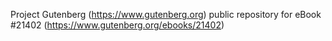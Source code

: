 Project Gutenberg (https://www.gutenberg.org) public repository for eBook #21402 (https://www.gutenberg.org/ebooks/21402)
